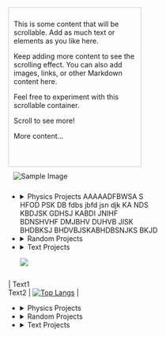 <div style="width: 49%; float: left; height: 300px; overflow-y: scroll; border: 1px solid #ccc; padding: 10px;">
  <!-- Scrollable content on the left -->
  <p>This is some content that will be scrollable. Add as much text or elements as you like here.</p>
  <p>Keep adding more content to see the scrolling effect. You can also add images, links, or other Markdown content here.</p>
  <p>Feel free to experiment with this scrollable container.</p>
  <p>Scroll to see more!</p>
  <p>More content...</p>
</div>

<div style="width: 49%; float: left; padding: 10px;">
  <!-- Image on the right -->
  <img src="https://via.placeholder.com/300" alt="Sample Image" style="max-width: 100%; height: auto;">
</div>

<div style="clear: both;"></div>



  <div style="display: inline-block; width: 60%; vertical-align: top;">
 
  - <details>
      <summary>Physics Projects AAAAADFBWSA S HFOD PSK DB fdbs jbfd jsn djk KA NDS KBDJSK GDHSJ KABDI JNIHF BDNSHVHF DMJBHV DUHVB JISK BHDBKSJ BHDVBJSKABHDBSNJKS BKJD </summary>
      <ul>
        <li><a href="https://github.com/username/project1">Project 1</a></li>
        <li><a href="https://github.com/username/project2">Project 2</a></li>
        <li><a href="https://github.com/username/project3">Project 3</a></li>
      </ul>
    </details>

  - <details>
      <summary>Random Projects</summary>
      <ul>
        <li><a href="https://github.com/username/random1">Random Project 1</a></li>
        <li><a href="https://github.com/username/random2">Random Project 2</a></li>
        <li><a href="https://github.com/username/random3">Random Project 3</a></li>
      </ul>
    </details>

  - <details>
      <summary>Text Projects</summary>
      <ul>
        <li><a href="https://github.com/username/text1">Text Project 1</a></li>
        <li><a href="https://github.com/username/text2">Text Project 2</a></li>
        <li><a href="https://github.com/username/text3">Text Project 3</a></li>
      </ul>
    </details>

 
      <a href="https://github.com/anuraghazra/github-readme-stats"><img align="center" src="https://github-readme-stats.vercel.app/api/top-langs/?username=frandreoli&layout=compact" /></a> 
  </div>
 

  | Text1 <br/> Text2 | [![Top Langs](https://github-readme-stats.vercel.app/api/top-langs/?username=frandreoli&layout=pie&title=Languages)](https://github.com/anuraghazra/github-readme-stats) |
  



  
<div style="flex: 1; padding-right: 20px;">

  - <details>
      <summary>Physics Projects</summary>
      <ul>
        <li><a href="https://github.com/username/project1">Project 1</a></li>
        <li><a href="https://github.com/username/project2">Project 2</a></li>
        <li><a href="https://github.com/username/project3">Project 3</a></li>
      </ul>
    </details>

  - <details>
      <summary>Random Projects</summary>
      <ul>
        <li><a href="https://github.com/username/random1">Random Project 1</a></li>
        <li><a href="https://github.com/username/random2">Random Project 2</a></li>
        <li><a href="https://github.com/username/random3">Random Project 3</a></li>
      </ul>
    </details>

  - <details>
      <summary>Text Projects</summary>
      <ul>
        <li><a href="https://github.com/username/text1">Text Project 1</a></li>
        <li><a href="https://github.com/username/text2">Text Project 2</a></li>
        <li><a href="https://github.com/username/text3">Text Project 3</a></li>
      </ul>
    </details>

  </div>
